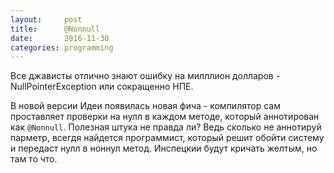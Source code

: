 ```yaml
---
layout:     post
title:      @Nonnull
date:       2016-11-30
categories: programming
---
```


Все джависты отлично знают ошибку на милллион долларов - NullPointerException или сокращенно НПЕ.

В новой версии Идеи появилась новая фича - компилятор сам проставляет проверки на нулл в каждом методе, который аннотирован как `@Nonnull`. Полезная штука не правда ли? Ведь сколько не аннотируй парметр, всегдя найдется программист, который решит обойти систему и передаст нулл в ноннул метод. Инспецкии будут кричать желтым, но там то что. 

 
